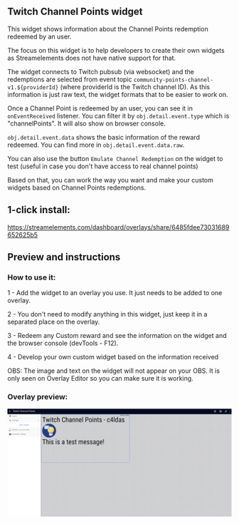 <h2 id="widget-name" class="widget-name">Twitch Channel Points widget</h2>
<p id="description" class="description">This widget shows information about the Channel Points redemption redeemed by an user.</p>
<p>The focus on this widget is to help developers to create their own widgets as Streamelements does not have native support for that. </p>
<p>The widget connects to Twitch pubsub (via websocket) and the redemptions are selected from event topic <code>community-points-channel-v1.${providerId}</code> (where providerId is the Twitch channel ID). As this information is just raw text, the widget formats that to be easier to work on.</p>
<p>Once a Channel Point is redeemed by an user, you can see it in <code>onEventReceived</code> listener. You can filter it by <code>obj.detail.event.type</code> which is &quot;channelPoints&quot;. It will also show on browser console. </p>
<p><code>obj.detail.event.data</code> shows the basic information of the reward redeemed. You can find more in <code>obj.detail.event.data.raw</code>.</p>
<p>You can also use the button <code>Emulate Channel Redemption</code> on the widget to test (useful in case you don't have access to real channel points)</p>
<p>Based on that, you can work the way you want and make your custom widgets based on Channel Points redemptions.</p>
<h2>1-click install:</h2>
<p><a href="https://streamelements.com/dashboard/overlays/share/6485fdee73031689652625b5">https://streamelements.com/dashboard/overlays/share/6485fdee73031689652625b5</a></p>
<h2>Preview and instructions</h2>
<h3>How to use it:</h3>
<p>1 - Add the widget to an overlay you use. It just needs to be added to one overlay.</p>
<p>2 - You don&#39;t need to modify anything in this widget, just keep it in a separated place on the overlay.</p>
<p>3 - Redeem any Custom reward and see the information on the widget and the browser console (devTools - F12). </p>
<p>4 - Develop your own custom widget based on the information received</p>
<p>OBS: The image and text on the widget will not appear on your OBS. It is only seen on Overlay Editor so you can make sure it is working. </p>
<h3>Overlay preview:</h3>
<p><img src="https://raw.githubusercontent.com/c4ldas/streamelements-widgets/main/twitch-channel-points/widget.png" alt="Overlay Preview"></p>
